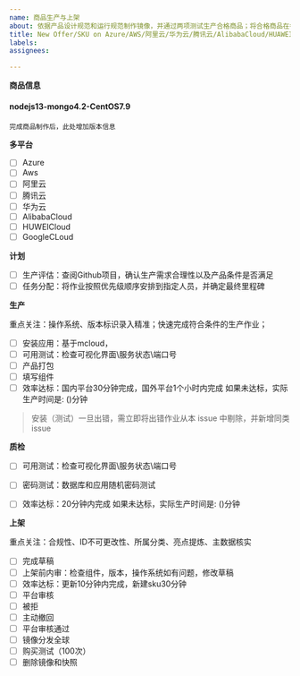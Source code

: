 ```yaml
---
name: 商品生产与上架
about: 依据产品设计规范和运行规范制作镜像，并通过两项测试生产合格商品；将合格商品在各大云平台上架
title: New Offer/SKU on Azure/AWS/阿里云/华为云/腾讯云/AlibabaCloud/HUAWEICLOUD
labels: 
assignees: 

---
```



**商品信息**

#### nodejs13-mongo4.2-CentOS7.9

```
完成商品制作后，此处增加版本信息
```

**多平台**

- [ ] Azure
- [ ] Aws
- [ ] 阿里云
- [ ] 腾讯云
- [ ] 华为云
- [ ] AlibabaCloud
- [ ] HUWEICloud
- [ ] GoogleCLoud

**计划**

- [ ] 生产评估：查阅Github项目，确认生产需求合理性以及产品条件是否满足
- [ ] 任务分配：将作业按照优先级顺序安排到指定人员，并确定最终里程碑

**生产**

重点关注：操作系统、版本标识录入精准；快速完成符合条件的生产作业；

- [ ] 安装应用：基于mcloud，
- [ ] 可用测试：检查可视化界面\服务状态\端口号
- [ ] 产品打包
- [ ] 填写组件
- [ ] 效率达标：国内平台30分钟完成，国外平台1个小时内完成
  如果未达标，实际生产时间是: ()分钟

> 安装（测试）一旦出错，需立即将出错作业从本 issue 中剔除，并新增同类 issue  

**质检**

- [ ] 可用测试：检查可视化界面\服务状态\端口号
- [ ] 密码测试：数据库和应用随机密码测试
- [ ] 效率达标：20分钟内完成
  如果未达标，实际生产时间是: ()分钟
  

**上架**

重点关注：合规性、ID不可更改性、所属分类、亮点提炼、主数据核实

- [ ] 完成草稿
- [ ] 上架前内审：检查组件，版本，操作系统如有问题，修改草稿
- [ ] 效率达标：更新10分钟内完成，新建sku30分钟
- [ ] 平台审核
- [ ] 被拒
- [ ] 主动撤回
- [ ] 平台审核通过
- [ ] 镜像分发全球
- [ ] 购买测试（100次）
- [ ] 删除镜像和快照
